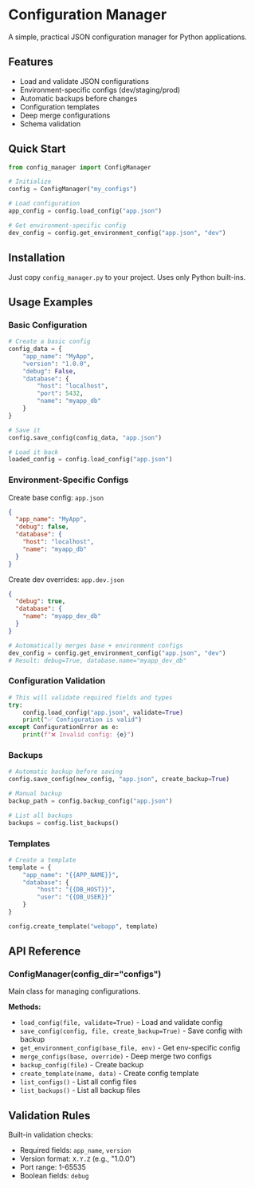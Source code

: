 # Configuration Manager

A simple, practical JSON configuration manager for Python applications.

## Features

- Load and validate JSON configurations
- Environment-specific configs (dev/staging/prod)
- Automatic backups before changes
- Configuration templates
- Deep merge configurations
- Schema validation

## Quick Start

```python
from config_manager import ConfigManager

# Initialize
config = ConfigManager("my_configs")

# Load configuration
app_config = config.load_config("app.json")

# Get environment-specific config
dev_config = config.get_environment_config("app.json", "dev")
```

## Installation

Just copy `config_manager.py` to your project. Uses only Python built-ins.

## Usage Examples

### Basic Configuration

```python
# Create a basic config
config_data = {
    "app_name": "MyApp",
    "version": "1.0.0",
    "debug": False,
    "database": {
        "host": "localhost",
        "port": 5432,
        "name": "myapp_db"
    }
}

# Save it
config.save_config(config_data, "app.json")

# Load it back
loaded_config = config.load_config("app.json")
```

### Environment-Specific Configs

Create base config: `app.json`
```json
{
  "app_name": "MyApp",
  "debug": false,
  "database": {
    "host": "localhost",
    "name": "myapp_db"
  }
}
```

Create dev overrides: `app.dev.json`
```json
{
  "debug": true,
  "database": {
    "name": "myapp_dev_db"
  }
}
```

```python
# Automatically merges base + environment configs
dev_config = config.get_environment_config("app.json", "dev")
# Result: debug=True, database.name="myapp_dev_db"
```

### Configuration Validation

```python
# This will validate required fields and types
try:
    config.load_config("app.json", validate=True)
    print("✅ Configuration is valid")
except ConfigurationError as e:
    print(f"❌ Invalid config: {e}")
```

### Backups

```python
# Automatic backup before saving
config.save_config(new_config, "app.json", create_backup=True)

# Manual backup
backup_path = config.backup_config("app.json")

# List all backups
backups = config.list_backups()
```

### Templates

```python
# Create a template
template = {
    "app_name": "{{APP_NAME}}",
    "database": {
        "host": "{{DB_HOST}}",
        "user": "{{DB_USER}}"
    }
}

config.create_template("webapp", template)
```

## API Reference

### ConfigManager(config_dir="configs")

Main class for managing configurations.

**Methods:**
- `load_config(file, validate=True)` - Load and validate config
- `save_config(config, file, create_backup=True)` - Save config with backup
- `get_environment_config(base_file, env)` - Get env-specific config
- `merge_configs(base, override)` - Deep merge two configs
- `backup_config(file)` - Create backup
- `create_template(name, data)` - Create config template
- `list_configs()` - List all config files
- `list_backups()` - List all backup files

## Validation Rules

Built-in validation checks:
- Required fields: `app_name`, `version`
- Version format: `X.Y.Z` (e.g., "1.0.0")
- Port range: 1-65535
- Boolean fields: `debug`

